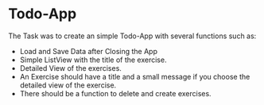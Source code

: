 # Todo-App
The Task was to create an simple Todo-App with several functions such as:
- Load and Save Data after Closing the App
- Simple ListView with the title of the exercise.
- Detailed View of the exercises.
- An Exercise should have a title and a small message if you choose the detailed view of the exercise.
- There should be a function to delete and create exercises.
